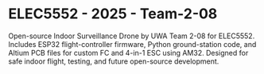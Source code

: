 # ELEC5552 - 2025 - Team-2-08
Open-source Indoor Surveillance Drone by UWA Team 2-08 for ELEC5552. Includes ESP32 flight-controller firmware, Python ground-station code, and Altium PCB files for custom FC and 4-in-1 ESC using AM32. Designed for safe indoor flight, testing, and future open-source development.
